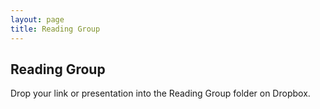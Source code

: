 ```yaml
---
layout: page
title: Reading Group
---
```


## Reading Group

Drop your link or presentation into the Reading Group folder on Dropbox.